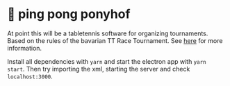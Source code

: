 # 🏓 ping pong ponyhof

At point this will be a tabletennis software for organizing tournaments. Based on the rules of the bavarian TT Race Tournament. See [here](https://www.bttv.de/) for more information.

Install all dependencies with `yarn` and start the electron app with `yarn start`. Then try importing the xml, starting the server and check `localhost:3000`.
